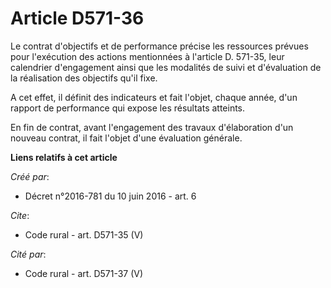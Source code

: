 # Article D571-36

Le contrat d'objectifs et de performance précise les ressources prévues pour l'exécution des actions mentionnées à l'article
D. 571-35, leur calendrier d'engagement ainsi que les modalités de suivi et d'évaluation de la réalisation des objectifs
qu'il fixe. 

A cet effet, il définit des indicateurs et fait l'objet, chaque année, d'un rapport de performance qui expose les résultats
atteints. 

En fin de contrat, avant l'engagement des travaux d'élaboration d'un nouveau contrat, il fait l'objet d'une évaluation
générale.

**Liens relatifs à cet article**

_Créé par_:

  - Décret n°2016-781 du 10 juin 2016 - art. 6

_Cite_:

  - Code rural - art. D571-35 (V)

_Cité par_:

  - Code rural - art. D571-37 (V)
